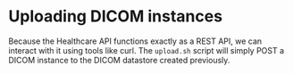 # Uploading DICOM instances

Because the Healthcare API functions exactly as a REST API, we can interact with it using tools like curl. The `upload.sh` script will simply POST a DICOM instance to the DICOM datastore created previously.